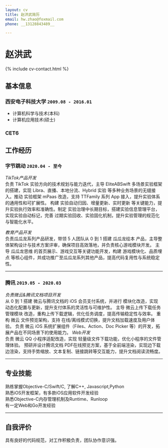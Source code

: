```yaml
---
layout: cv
title: 赵洪武简历
email: hw.zhao@foxmail.com
phone: __13128843489__

---
```

# 赵洪武

<!--
include contact information from the front matter
Supported arguments:
    - homepage: url, text
    - phone 13128843489
    - email hw.zhao@foxmail.com
-->
{% include cv-contact.html %}

## 基本信息

### __西安电子科技大学__ `2009.08 - 2016.01`
- 计算机科学与技术(本科)
- 计算机应用技术(硕士)

### __CET6__ 

## 工作经历

### __字节跳动__ `2020.04 - 至今`
_TikTok产品开发_<br>
负责 TikTok 实验方向的技术规划与能力迭代，主导 EliteABSwift 多场景实验框架的搭建，实现 Libra、直播、本地分流、Hybrid 实验 等多种业务场景的无缝接入。推动 实验框架 mPaas 改造，支持 TTFamily 系列 App 接入，提升实验体系的通用性和可扩展性。
构建 实验自动归因、增量更新、实时更新 等关键能力，提升实验执行效率和准确性。制定 实验治理中长期目标，搭建实验信息管理平台，实现实验自动标记，完善 过期实验回收、实验固化机制，提升实验管理的规范化与智能化水平。

_教育产品开发_<br>
负责瓜瓜龙系列产品研发，带领 5 人团队从 0 到 1 搭建 瓜瓜龙绘本 产品，主导整体架构设计与技术方案评审，确保项目高效落地，并负责核心游戏模块开发。
主导 瓜瓜龙思维 的首页展示、游戏交互等关键功能开发，构建 游戏模块化、品质埋点 等核心组件，并成功推广至瓜瓜龙系列其他产品，提高代码复用性与系统稳定性。

------
### __腾讯__ `2019.05 - 2020.03`

_负责微云&腾讯文档项目开发_<br>
从 0 到 1 搭建 微云与腾讯文档的 iOS 会员支付系统，并进行 模块化改造，实现 动态化配置与更新，提升支付体系的灵活性与可维护性。
主导 微云上传下载任务管理模块 改造，重构上传下载逻辑，优化任务调度，提高传输稳定性与效率。
重构 微云 文件预览架构，支持 在线/离线模式切换，提升文档加载速度及用户体验。
负责 微云 iOS 系统扩展组件（Files、Action、Doc Picker 等）的开发，拓展产品在不同场景下的使用能力。
_Web开发_<br>
负责 微云 QQ 小程序适配改造，实现 轻量级文件下载功能，优化小程序的文件管理体验。
预研并设计腾讯文档 PDF在线预览方案，基于全前端渲染，实现边下载边渲染，支持手势缩放、文本复制、链接跳转等交互能力，提升文档阅读流畅度。

------

## 专业技能

熟练掌握Objective-C/Swift/C, 了解C++, Javascript,Python <br>
熟悉iOS开发框架，有多款iOS应用软件开发经验 <br>
熟悉Objective-C内存管理机制及Runtime、Runloop<br>
有一定Web和Go开发经验 <br>

------
## 自我评价
具有良好的代码规范，对工作积极负责，团队协作意识强。

<!-- ### Footer

Last updated: May 2025 -->
